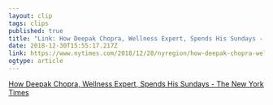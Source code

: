 ```yaml
---
layout: clip 
tags: clips 
published: true 
title: "Link: How Deepak Chopra, Wellness Expert, Spends His Sundays - The New York Times" 
date: 2018-12-30T15:55:17.217Z 
link: https://www.nytimes.com/2018/12/28/nyregion/how-deepak-chopra-wellness-expert-spends-his-sundays.html 
ogtype: article 
---
```

[ How Deepak Chopra, Wellness Expert, Spends His Sundays - The New York Times ]( https://www.nytimes.com/2018/12/28/nyregion/how-deepak-chopra-wellness-expert-spends-his-sundays.html ) 
